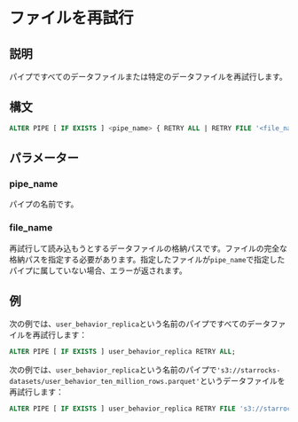 # ファイルを再試行

## 説明

パイプですべてのデータファイルまたは特定のデータファイルを再試行します。

## 構文

```SQL
ALTER PIPE [ IF EXISTS ] <pipe_name> { RETRY ALL | RETRY FILE '<file_name>' }
```

## パラメーター

### pipe_name

パイプの名前です。

### file_name

再試行して読み込もうとするデータファイルの格納パスです。ファイルの完全な格納パスを指定する必要があります。指定したファイルが`pipe_name`で指定したパイプに属していない場合、エラーが返されます。

## 例

次の例では、`user_behavior_replica`という名前のパイプですべてのデータファイルを再試行します：

```SQL
ALTER PIPE [ IF EXISTS ] user_behavior_replica RETRY ALL;
```

次の例では、`user_behavior_replica`という名前のパイプで`'s3://starrocks-datasets/user_behavior_ten_million_rows.parquet'`というデータファイルを再試行します：

```SQL
ALTER PIPE [ IF EXISTS ] user_behavior_replica RETRY FILE 's3://starrocks-datasets/user_behavior_ten_million_rows.parquet';
```